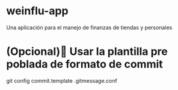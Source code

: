 # weinflu-app
Una aplicación para el manejo de finanzas de tiendas y personales 

# (Opcional)🎈 Usar la plantilla pre poblada de formato de commit
git config commit.template .gitmessage.conf
